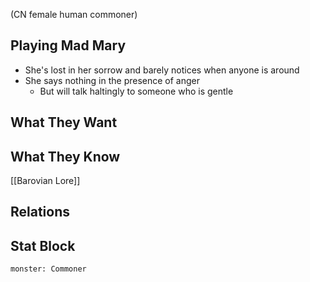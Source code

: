 (CN female human commoner)
## Playing Mad Mary
- She's lost in her sorrow and barely notices when anyone is around
- She says nothing in the presence of anger
	- But will talk haltingly to someone who is gentle

## What They Want


## What They Know
[[Barovian Lore]]

## Relations
## Stat Block

```statblock
monster: Commoner
```
